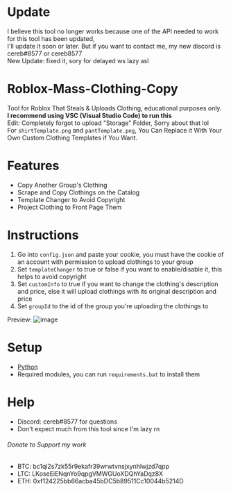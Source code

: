 # Update
I believe this tool no longer works because one of the API needed to work for this tool has been updated,  
I'll update it soon or later. But if you want to contact me, my new discord is cereb#8577 or cereb8577  
New Update: fixed it, sory for delayed ws lazy asl


# Roblox-Mass-Clothing-Copy
Tool for Roblox That Steals &amp; Uploads Clothing, educational purposes only.  
**I recommend using VSC (Visual Studio Code) to run this**  
Edit: Completely forgot to upload "Storage" Folder, Sorry about that lol  
For `shirtTemplate.png` and `pantTemplate.png`, You Can Replace it With Your Own Custom Clothing Templates if You Want.  

# Features
- Copy Another Group's Clothing  
- Scrape and Copy Clothings on the Catalog  
- Template Changer to Avoid Copyright  
- Project Clothing to Front Page Them  

# Instructions
1. Go into `config.json` and paste your cookie, you must have the cookie of an account with permission to upload clothings to your group  
2. Set `templateChanger` to true or false if you want to enable/disable it, this helps to avoid copyright  
3. Set `customInfo` to true if you want to change the clothing's description and price, else it will upload clothings with its original description and price  
4. Set `groupId` to the id of the group you're uploading the clothings to

Preview: 
![image](https://github.com/OriginalAlien/Roblox-Mass-Clothing-Copy/assets/80835991/10fe79be-1fd0-4d43-8034-3d304d7e887e)

# Setup
- [Python](https://python.org/downloads)  
- Required modules, you can run `requirements.bat` to install them  

# Help
- Discord: cereb#8577 for questions  
- Don't expect much from this tool since I'm lazy rn  

###### Donate to Support my work
- BTC: bc1ql2s7zk55r9ekafr39wrwtvnsjxynhlwjzd7qpp
- LTC: LKoseEiENqnYo9qpgVMWGUoXDQhYaDqz8X
- ETH: 0xf124225bb66acba45bDC5b89511Cc10044b5214D
